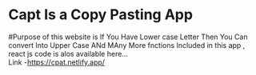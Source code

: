 # Capt Is a Copy Pasting App

#Purpose of this website is If You Have Lower case Letter Then You Can convert Into Upper Case ANd MAny More fnctions Included in this app , react js code is alos available here...                                                                              
Link -https://cpat.netlify.app/
